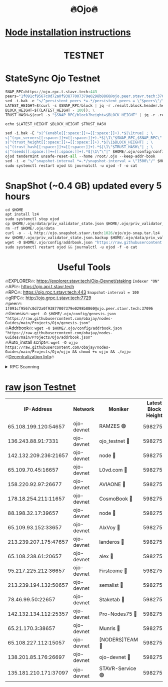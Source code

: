 <h1 align="center"> 🔥Ojo🔥</h1>

[Node installation instructions](https://github.com/obajay/nodes-Guides/tree/main/Projects/Ojo)
=

<h1 align="center"> TESTNET</h1>

# StateSync Ojo Testnet
```python
SNAP_RPC=https://ojo.rpc.t.stavr.tech:443
peers="1f091cf9567c0d72a0f93877007379e0298b8860@ojo.peer.stavr.tech:37096"
sed -i.bak -e "s/^persistent_peers *=.*/persistent_peers = \"$peers\"/" $HOME/.ojo/config/config.toml
LATEST_HEIGHT=$(curl -s $SNAP_RPC/block | jq -r .result.block.header.height); \
BLOCK_HEIGHT=$((LATEST_HEIGHT - 100)); \
TRUST_HASH=$(curl -s "$SNAP_RPC/block?height=$BLOCK_HEIGHT" | jq -r .result.block_id.hash)

echo $LATEST_HEIGHT $BLOCK_HEIGHT $TRUST_HASH

sed -i.bak -E "s|^(enable[[:space:]]+=[[:space:]]+).*$|\1true| ; \
s|^(rpc_servers[[:space:]]+=[[:space:]]+).*$|\1\"$SNAP_RPC,$SNAP_RPC\"| ; \
s|^(trust_height[[:space:]]+=[[:space:]]+).*$|\1$BLOCK_HEIGHT| ; \
s|^(trust_hash[[:space:]]+=[[:space:]]+).*$|\1\"$TRUST_HASH\"| ; \
s|^(seeds[[:space:]]+=[[:space:]]+).*$|\1\"\"|" $HOME/.ojo/config/config.toml
ojod tendermint unsafe-reset-all --home /root/.ojo --keep-addr-book
sed -i -e "s/^snapshot-interval *=.*/snapshot-interval = \"1500\"/" $HOME/.ojo/config/app.toml
sudo systemctl restart ojod && journalctl -u ojod -f -o cat
```
# SnapShot (~0.4 GB) updated every 5 hours
```python
cd $HOME
apt install lz4
sudo systemctl stop ojod
cp $HOME/.ojo/data/priv_validator_state.json $HOME/.ojo/priv_validator_state.json.backup
rm -rf $HOME/.ojo/data
curl -o - -L http://ojo.snapshot.stavr.tech:1026/ojo/ojo-snap.tar.lz4 | lz4 -c -d - | tar -x -C $HOME/.ojo --strip-components 2
mv $HOME/.ojo/priv_validator_state.json.backup $HOME/.ojo/data/priv_validator_state.json
wget -O $HOME/.ojo/config/addrbook.json "https://raw.githubusercontent.com/obajay/nodes-Guides/main/Projects/Ojo/addrbook.json"
sudo systemctl restart ojod && journalctl -u ojod -f -o cat
```
 <h1 align="center"> Useful Tools</h1>

🔥EXPLORER🔥:        https://explorer.stavr.tech/Ojo-Devnet/staking        `Indexer "ON"` \
🔥API🔥:                     https://ojo.api.t.stavr.tech \
🔥RPC🔥:                    https://ojo.rpc.t.stavr.tech:443              `Snapshot-interval = 100` \
🔥gRPC🔥:                  http://ojo.grpc.t.stavr.tech:7729 \
🔥peer🔥:                   `1f091cf9567c0d72a0f93877007379e0298b8860@ojo.peer.stavr.tech:37096` \
🔥Genesis🔥:    ```wget -O $HOME/.ojo/config/genesis.json "https://raw.githubusercontent.com/obajay/nodes-Guides/main/Projects/Ojo/genesis.json"``` \
🔥Addrbook🔥:    ```wget -O $HOME/.ojo/config/addrbook.json "https://raw.githubusercontent.com/obajay/nodes-Guides/main/Projects/Ojo/addrbook.json"``` \
🔥Auto_install script🔥: ```wget -O ojjo https://raw.githubusercontent.com/obajay/nodes-Guides/main/Projects/Ojo/ojjo && chmod +x ojjo && ./ojjo``` \
🔥[Decentralization Info](https://github.com/obajay/StateSync-snapshots/tree/main/Projects/Ojo/Decentralization)🔥



<details>
<summary>RPC Scanning</summary>

<h2 align="center"> We scan nodes in real time every 4 hours. And we provide the final result of RPC endpoints.
We cannot influence the operation of these nodes in any way. </h2>


```python
If Voting Power is higher than 0 --> then the Node is a validator of the network and may be subject to attack and be a potential threat to the chain.
```
```python
We marked such validators with a red symbol
```

</details>

[raw json Testnet](https://rpc-check.ojot.stavr.tech/ojot/rpc-ojot-result.json)
=


<table><tr><th>IP-Address</th><th>Network</th><th>Moniker</th><th>Latest Block Height</th><th>Earliest Block Height</th><th>Catching Up</th><th>Tx Index</th><th>Voting Power</th><th>Scan Time</th></tr><tr><td>65.108.199.120:54657</td><td>ojo-devnet</td><td>RAMZES 🟢</td><td>5982752</td><td>306156</td><td>False</td><td>on</td><td>0</td><td>2024-03-21T09:07:26.977491453UTC</td></tr><tr><td>136.243.88.91:7331</td><td>ojo-devnet</td><td>ojo_testnet 🔴</td><td>5982754</td><td>308845</td><td>False</td><td>on</td><td>1000</td><td>2024-03-21T09:07:34.776771952UTC</td></tr><tr><td>142.132.209.236:21657</td><td>ojo-devnet</td><td>node 🔴</td><td>5982756</td><td>350001</td><td>False</td><td>on</td><td>1999</td><td>2024-03-21T09:07:46.105086946UTC</td></tr><tr><td>65.109.70.45:16657</td><td>ojo-devnet</td><td>L0vd.com 🔴</td><td>5982757</td><td>695918</td><td>False</td><td>off</td><td>998</td><td>2024-03-21T09:07:51.557478936UTC</td></tr><tr><td>158.220.92.97:26677</td><td>ojo-devnet</td><td>AVIAONE 🔴</td><td>5982755</td><td>2754001</td><td>False</td><td>on</td><td>19926</td><td>2024-03-21T09:07:43.337695783UTC</td></tr><tr><td>178.18.254.211:11657</td><td>ojo-devnet</td><td>CosmoBook 🔴</td><td>5982756</td><td>4392001</td><td>False</td><td>off</td><td>1047</td><td>2024-03-21T09:07:46.411022303UTC</td></tr><tr><td>88.198.32.17:39657</td><td>ojo-devnet</td><td>node 🔴</td><td>5982756</td><td>4710001</td><td>False</td><td>on</td><td>109489</td><td>2024-03-21T09:07:46.611999247UTC</td></tr><tr><td>65.109.93.152:33657</td><td>ojo-devnet</td><td>AlxVoy 🔴</td><td>5982756</td><td>4943001</td><td>False</td><td>on</td><td>6350855</td><td>2024-03-21T09:07:45.890823112UTC</td></tr><tr><td>213.239.207.175:47657</td><td>ojo-devnet</td><td>landeros 🔴</td><td>5982755</td><td>4967924</td><td>False</td><td>off</td><td>11083</td><td>2024-03-21T09:07:43.543523808UTC</td></tr><tr><td>65.108.238.61:20657</td><td>ojo-devnet</td><td>alex 🔴</td><td>5982752</td><td>5131001</td><td>False</td><td>on</td><td>11359</td><td>2024-03-21T09:07:26.677847521UTC</td></tr><tr><td>95.217.225.212:36657</td><td>ojo-devnet</td><td>Firstcome 🔴</td><td>5982753</td><td>5251946</td><td>False</td><td>on</td><td>13566</td><td>2024-03-21T09:07:32.507904527UTC</td></tr><tr><td>213.239.194.132:50657</td><td>ojo-devnet</td><td>semalist 🔴</td><td>5982752</td><td>5540522</td><td>False</td><td>on</td><td>21037</td><td>2024-03-21T09:07:27.199327501UTC</td></tr><tr><td>78.46.99.50:22657</td><td>ojo-devnet</td><td>Staketab 🔴</td><td>5982757</td><td>5668501</td><td>False</td><td>on</td><td>1276</td><td>2024-03-21T09:07:51.775944694UTC</td></tr><tr><td>142.132.134.112:25357</td><td>ojo-devnet</td><td>Pro-Nodes75 🔴</td><td>5982753</td><td>5882753</td><td>False</td><td>on</td><td>24651</td><td>2024-03-21T09:07:29.810831358UTC</td></tr><tr><td>65.21.170.3:38657</td><td>ojo-devnet</td><td>Munris 🔴</td><td>5982753</td><td>5882753</td><td>False</td><td>off</td><td>20123</td><td>2024-03-21T09:07:32.189587474UTC</td></tr><tr><td>65.108.227.112:15057</td><td>ojo-devnet</td><td>[NODERS]TEAM 🔴</td><td>5982756</td><td>5882756</td><td>False</td><td>off</td><td>9999</td><td>2024-03-21T09:07:50.990866764UTC</td></tr><tr><td>138.201.85.176:26697</td><td>ojo-devnet</td><td>ojo-devnet 🔴</td><td>5982756</td><td>5882756</td><td>False</td><td>on</td><td>1000024000</td><td>2024-03-21T09:07:51.234933299UTC</td></tr><tr><td>135.181.210.171:37097</td><td>ojo-devnet</td><td>STAVR-Service 🟢</td><td>5982752</td><td>5980501</td><td>False</td><td>on</td><td>0</td><td>2024-03-21T09:07:27.541674351UTC</td></tr></table>
